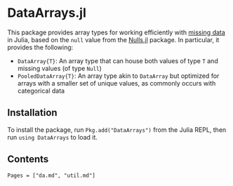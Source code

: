 # DataArrays.jl

This package provides array types for working efficiently with [missing data](https://en.wikipedia.org/wiki/Missing_data)
in Julia, based on the `null` value from the [Nulls.jl](https://github.com/JuliaData/Nulls.jl) package.
In particular, it provides the following:

* `DataArray{T}`: An array type that can house both values of type `T` and missing values (of type `Null`)
* `PooledDataArray{T}`: An array type akin to `DataArray` but optimized for arrays with a smaller set of unique
  values, as commonly occurs with categorical data

## Installation

To install the package, run `Pkg.add("DataArrays")` from the Julia REPL, then run `using DataArrays` to load it.

## Contents

```@contents
Pages = ["da.md", "util.md"]
```
